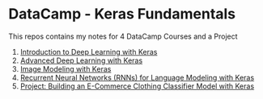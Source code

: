 # DataCamp - Keras Fundamentals

This repos contains my notes for 4 DataCamp Courses and a Project
  
1. <a href='https://app.datacamp.com/learn/courses/introduction-to-deep-learning-with-keras'>Introduction to Deep Learning with Keras</img>
2. <a href='https://app.datacamp.com/learn/courses/advanced-deep-learning-with-keras'>Advanced Deep Learning with Keras</a>
3. <a href='https://app.datacamp.com/learn/courses/image-modeling-with-keras'>Image Modeling with Keras</a>
4. <a href='https://app.datacamp.com/learn/courses/recurrent-neural-networks-rnn-for-language-modeling-with-keras'>Recurrent Neural Networks (RNNs) for Language Modeling with Keras</a>
5. <a href='https://app.datacamp.com/learn/projects/2178'>Project: Building an E-Commerce Clothing Classifier Model with Keras</a>
